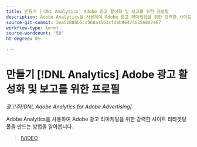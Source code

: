 ```yaml
---
title: 만들기 [!DNL Analytics] Adobe 광고 활성화 및 보고를 위한 프로필
description: Adobe Analytics을 사용하여 Adobe 광고 리마케팅을 위한 강력한 사이트 리타겟팅 풀을 만드는 방법을 알아봅니다.
source-git-commit: 3ea5208bb5cc560a1563cfd9b9647462560d7e67
workflow-type: tm+mt
source-wordcount: '50'
ht-degree: 0%

---
```


# 만들기 [!DNL Analytics] Adobe 광고 활성화 및 보고를 위한 프로필

*광고주[!DNL Adobe Analytics for Adobe Advertising]*

Adobe Analytics을 사용하여 Adobe 광고 리마케팅을 위한 강력한 사이트 리타겟팅 풀을 만드는 방법을 알아봅니다.

>[!VIDEO](https://video.tv.adobe.com/v/33503)
